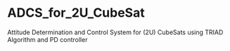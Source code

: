 # ADCS_for_2U_CubeSat
Attitude Determination and Control System for (2U) CubeSats using TRIAD Algorithm and PD controller 
